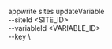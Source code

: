 appwrite sites updateVariable \
        --siteId <SITE_ID> \
        --variableId <VARIABLE_ID> \
        --key <KEY> \


